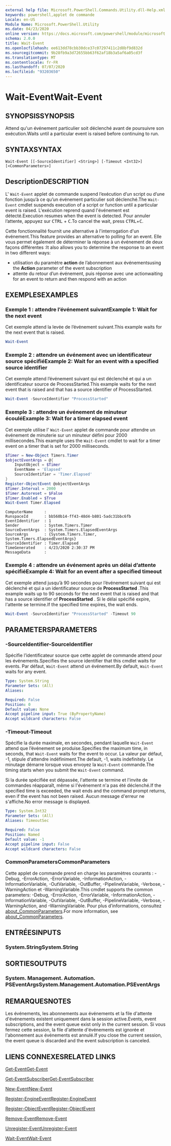 ```yaml
---
external help file: Microsoft.PowerShell.Commands.Utility.dll-Help.xml
keywords: powershell,applet de commande
Locale: en-US
Module Name: Microsoft.PowerShell.Utility
ms.date: 04/23/2020
online version: https://docs.microsoft.com/powershell/module/microsoft.powershell.utility/wait-event?view=powershell-7.1&WT.mc_id=ps-gethelp
schema: 2.0.0
title: Wait-Event
ms.openlocfilehash: ee613dd78cbb30dce37c07297411c2d8bf9d832d
ms.sourcegitcommit: 9b28fb9a3d72655bb63f62af18b3a5af6a05cd3f
ms.translationtype: MT
ms.contentlocale: fr-FR
ms.lasthandoff: 07/07/2020
ms.locfileid: "93203650"
---
```

# <span data-ttu-id="b7f05-103">Wait-Event</span><span class="sxs-lookup"><span data-stu-id="b7f05-103">Wait-Event</span></span>

## <span data-ttu-id="b7f05-104">SYNOPSIS</span><span class="sxs-lookup"><span data-stu-id="b7f05-104">SYNOPSIS</span></span>
<span data-ttu-id="b7f05-105">Attend qu'un événement particulier soit déclenché avant de poursuivre son exécution.</span><span class="sxs-lookup"><span data-stu-id="b7f05-105">Waits until a particular event is raised before continuing to run.</span></span>

## <span data-ttu-id="b7f05-106">SYNTAX</span><span class="sxs-lookup"><span data-stu-id="b7f05-106">SYNTAX</span></span>

```
Wait-Event [[-SourceIdentifier] <String>] [-Timeout <Int32>] [<CommonParameters>]
```

## <span data-ttu-id="b7f05-107">Description</span><span class="sxs-lookup"><span data-stu-id="b7f05-107">DESCRIPTION</span></span>

<span data-ttu-id="b7f05-108">L' `Wait-Event` applet de commande suspend l’exécution d’un script ou d’une fonction jusqu’à ce qu’un événement particulier soit déclenché.</span><span class="sxs-lookup"><span data-stu-id="b7f05-108">The `Wait-Event` cmdlet suspends execution of a script or function until a particular event is raised.</span></span> <span data-ttu-id="b7f05-109">L'exécution reprend quand l'événement est détecté.</span><span class="sxs-lookup"><span data-stu-id="b7f05-109">Execution resumes when the event is detected.</span></span> <span data-ttu-id="b7f05-110">Pour annuler l’attente, appuyez sur <kbd>CTRL</kbd> + <kbd>C</kbd>.</span><span class="sxs-lookup"><span data-stu-id="b7f05-110">To cancel the wait, press <kbd>CTRL</kbd>+<kbd>C</kbd>.</span></span>

<span data-ttu-id="b7f05-111">Cette fonctionnalité fournit une alternative à l'interrogation d'un événement.</span><span class="sxs-lookup"><span data-stu-id="b7f05-111">This feature provides an alternative to polling for an event.</span></span> <span data-ttu-id="b7f05-112">Elle vous permet également de déterminer la réponse à un événement de deux façons différentes :</span><span class="sxs-lookup"><span data-stu-id="b7f05-112">It also allows you to determine the response to an event in two different ways:</span></span>

- <span data-ttu-id="b7f05-113">utilisation du paramètre **action** de l’abonnement aux événements</span><span class="sxs-lookup"><span data-stu-id="b7f05-113">using the **Action** parameter of the event subscription</span></span>
- <span data-ttu-id="b7f05-114">attente du retour d’un événement, puis réponse avec une action</span><span class="sxs-lookup"><span data-stu-id="b7f05-114">waiting for an event to return and then respond with an action</span></span>

## <span data-ttu-id="b7f05-115">EXEMPLES</span><span class="sxs-lookup"><span data-stu-id="b7f05-115">EXAMPLES</span></span>

### <span data-ttu-id="b7f05-116">Exemple 1 : attendre l’événement suivant</span><span class="sxs-lookup"><span data-stu-id="b7f05-116">Example 1: Wait for the next event</span></span>

<span data-ttu-id="b7f05-117">Cet exemple attend la levée de l’événement suivant.</span><span class="sxs-lookup"><span data-stu-id="b7f05-117">This example waits for the next event that is raised.</span></span>

```powershell
Wait-Event
```

### <span data-ttu-id="b7f05-118">Exemple 2 : attendre un événement avec un identificateur source spécifié</span><span class="sxs-lookup"><span data-stu-id="b7f05-118">Example 2: Wait for an event with a specified source identifier</span></span>

<span data-ttu-id="b7f05-119">Cet exemple attend l’événement suivant qui est déclenché et qui a un identificateur source de ProcessStarted.</span><span class="sxs-lookup"><span data-stu-id="b7f05-119">This example waits for the next event that is raised and that has a source identifier of ProcessStarted.</span></span>

```powershell
Wait-Event -SourceIdentifier "ProcessStarted"
```

### <span data-ttu-id="b7f05-120">Exemple 3 : attendre un événement de minuteur écoulé</span><span class="sxs-lookup"><span data-stu-id="b7f05-120">Example 3: Wait for a timer elapsed event</span></span>

<span data-ttu-id="b7f05-121">Cet exemple utilise l' `Wait-Event` applet de commande pour attendre un événement de minuterie sur un minuteur défini pour 2000 millisecondes.</span><span class="sxs-lookup"><span data-stu-id="b7f05-121">This example uses the `Wait-Event` cmdlet to wait for a timer event on a timer that is set for 2000 milliseconds.</span></span>

```powershell
$Timer = New-Object Timers.Timer
$objectEventArgs = @{
    InputObject = $Timer
    EventName = 'Elapsed'
    SourceIdentifier = 'Timer.Elapsed'
}
Register-ObjectEvent @objectEventArgs
$Timer.Interval = 2000
$Timer.Autoreset = $False
$Timer.Enabled = $True
Wait-Event Timer.Elapsed
```

```Output
ComputerName     :
RunspaceId       : bb560b14-ff43-48d4-b801-5adc31bbc6fb
EventIdentifier  : 1
Sender           : System.Timers.Timer
SourceEventArgs  : System.Timers.ElapsedEventArgs
SourceArgs       : {System.Timers.Timer, System.Timers.ElapsedEventArgs}
SourceIdentifier : Timer.Elapsed
TimeGenerated    : 4/23/2020 2:30:37 PM
MessageData      :
```

### <span data-ttu-id="b7f05-122">Exemple 4 : attendre un événement après un délai d’attente spécifié</span><span class="sxs-lookup"><span data-stu-id="b7f05-122">Example 4: Wait for an event after a specified timeout</span></span>

<span data-ttu-id="b7f05-123">Cet exemple attend jusqu’à 90 secondes pour l’événement suivant qui est déclenché et qui a un identificateur source de **ProcessStarted** .</span><span class="sxs-lookup"><span data-stu-id="b7f05-123">This example waits up to 90 seconds for the next event that is raised and that has a source identifier of **ProcessStarted** .</span></span> <span data-ttu-id="b7f05-124">Si le délai spécifié expire, l'attente se termine.</span><span class="sxs-lookup"><span data-stu-id="b7f05-124">If the specified time expires, the wait ends.</span></span>

```powershell
Wait-Event -SourceIdentifier "ProcessStarted" -Timeout 90
```

## <span data-ttu-id="b7f05-125">PARAMETERS</span><span class="sxs-lookup"><span data-stu-id="b7f05-125">PARAMETERS</span></span>

### <span data-ttu-id="b7f05-126">-SourceIdentifier</span><span class="sxs-lookup"><span data-stu-id="b7f05-126">-SourceIdentifier</span></span>

<span data-ttu-id="b7f05-127">Spécifie l’identificateur source que cette applet de commande attend pour les événements.</span><span class="sxs-lookup"><span data-stu-id="b7f05-127">Specifies the source identifier that this cmdlet waits for events.</span></span>
<span data-ttu-id="b7f05-128">Par défaut, `Wait-Event` attend un événement.</span><span class="sxs-lookup"><span data-stu-id="b7f05-128">By default, `Wait-Event` waits for any event.</span></span>

```yaml
Type: System.String
Parameter Sets: (All)
Aliases:

Required: False
Position: 0
Default value: None
Accept pipeline input: True (ByPropertyName)
Accept wildcard characters: False
```

### <span data-ttu-id="b7f05-129">-Timeout</span><span class="sxs-lookup"><span data-stu-id="b7f05-129">-Timeout</span></span>

<span data-ttu-id="b7f05-130">Spécifie la durée maximale, en secondes, pendant laquelle `Wait-Event` attend que l’événement se produise.</span><span class="sxs-lookup"><span data-stu-id="b7f05-130">Specifies the maximum time, in seconds, that `Wait-Event` waits for the event to occur.</span></span> <span data-ttu-id="b7f05-131">La valeur par défaut, -1, stipule d'attendre indéfiniment.</span><span class="sxs-lookup"><span data-stu-id="b7f05-131">The default, -1, waits indefinitely.</span></span> <span data-ttu-id="b7f05-132">Le minutage démarre lorsque vous envoyez la `Wait-Event` commande.</span><span class="sxs-lookup"><span data-stu-id="b7f05-132">The timing starts when you submit the `Wait-Event` command.</span></span>

<span data-ttu-id="b7f05-133">Si la durée spécifiée est dépassée, l'attente se termine et l'invite de commandes réapparaît, même si l'événement n'a pas été déclenché.</span><span class="sxs-lookup"><span data-stu-id="b7f05-133">If the specified time is exceeded, the wait ends and the command prompt returns, even if the event has not been raised.</span></span> <span data-ttu-id="b7f05-134">Aucun message d'erreur ne s'affiche.</span><span class="sxs-lookup"><span data-stu-id="b7f05-134">No error message is displayed.</span></span>

```yaml
Type: System.Int32
Parameter Sets: (All)
Aliases: TimeoutSec

Required: False
Position: Named
Default value: -1
Accept pipeline input: False
Accept wildcard characters: False
```

### <span data-ttu-id="b7f05-135">CommonParameters</span><span class="sxs-lookup"><span data-stu-id="b7f05-135">CommonParameters</span></span>

<span data-ttu-id="b7f05-136">Cette applet de commande prend en charge les paramètres courants : -Debug, -ErrorAction, -ErrorVariable, -InformationAction, -InformationVariable, -OutVariable, -OutBuffer, -PipelineVariable, -Verbose, -WarningAction et -WarningVariable.</span><span class="sxs-lookup"><span data-stu-id="b7f05-136">This cmdlet supports the common parameters: -Debug, -ErrorAction, -ErrorVariable, -InformationAction, -InformationVariable, -OutVariable, -OutBuffer, -PipelineVariable, -Verbose, -WarningAction, and -WarningVariable.</span></span> <span data-ttu-id="b7f05-137">Pour plus d’informations, consultez [about_CommonParameters](https://go.microsoft.com/fwlink/?LinkID=113216).</span><span class="sxs-lookup"><span data-stu-id="b7f05-137">For more information, see [about_CommonParameters](https://go.microsoft.com/fwlink/?LinkID=113216).</span></span>

## <span data-ttu-id="b7f05-138">ENTRÉES</span><span class="sxs-lookup"><span data-stu-id="b7f05-138">INPUTS</span></span>

### <span data-ttu-id="b7f05-139">System.String</span><span class="sxs-lookup"><span data-stu-id="b7f05-139">System.String</span></span>

## <span data-ttu-id="b7f05-140">SORTIES</span><span class="sxs-lookup"><span data-stu-id="b7f05-140">OUTPUTS</span></span>

### <span data-ttu-id="b7f05-141">System. Management. Automation. PSEventArgs</span><span class="sxs-lookup"><span data-stu-id="b7f05-141">System.Management.Automation.PSEventArgs</span></span>

## <span data-ttu-id="b7f05-142">REMARQUES</span><span class="sxs-lookup"><span data-stu-id="b7f05-142">NOTES</span></span>

<span data-ttu-id="b7f05-143">Les événements, les abonnements aux événements et la file d'attente d'événements existent uniquement dans la session active.</span><span class="sxs-lookup"><span data-stu-id="b7f05-143">Events, event subscriptions, and the event queue exist only in the current session.</span></span> <span data-ttu-id="b7f05-144">Si vous fermez cette session, la file d'attente d'événements est ignorée et l'abonnement aux événements est annulé.</span><span class="sxs-lookup"><span data-stu-id="b7f05-144">If you close the current session, the event queue is discarded and the event subscription is canceled.</span></span>

## <span data-ttu-id="b7f05-145">LIENS CONNEXES</span><span class="sxs-lookup"><span data-stu-id="b7f05-145">RELATED LINKS</span></span>

[<span data-ttu-id="b7f05-146">Get-Event</span><span class="sxs-lookup"><span data-stu-id="b7f05-146">Get-Event</span></span>](Get-Event.md)

[<span data-ttu-id="b7f05-147">Get-EventSubscriber</span><span class="sxs-lookup"><span data-stu-id="b7f05-147">Get-EventSubscriber</span></span>](Get-EventSubscriber.md)

[<span data-ttu-id="b7f05-148">New-Event</span><span class="sxs-lookup"><span data-stu-id="b7f05-148">New-Event</span></span>](New-Event.md)

[<span data-ttu-id="b7f05-149">Register-EngineEvent</span><span class="sxs-lookup"><span data-stu-id="b7f05-149">Register-EngineEvent</span></span>](Register-EngineEvent.md)

[<span data-ttu-id="b7f05-150">Register-ObjectEvent</span><span class="sxs-lookup"><span data-stu-id="b7f05-150">Register-ObjectEvent</span></span>](Register-ObjectEvent.md)

[<span data-ttu-id="b7f05-151">Remove-Event</span><span class="sxs-lookup"><span data-stu-id="b7f05-151">Remove-Event</span></span>](Remove-Event.md)

[<span data-ttu-id="b7f05-152">Unregister-Event</span><span class="sxs-lookup"><span data-stu-id="b7f05-152">Unregister-Event</span></span>](Unregister-Event.md)

[<span data-ttu-id="b7f05-153">Wait-Event</span><span class="sxs-lookup"><span data-stu-id="b7f05-153">Wait-Event</span></span>](Wait-Event.md)


